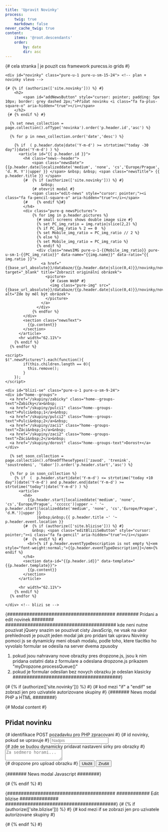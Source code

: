 ```yaml
---
title: 'Upravit Novinky'
process:
    twig: true
    markdown: false
never_cache_twig: true
content:
    items: '@root.descendants'
    order:
        by: date
        dir: asc
---
```


<div class="pure-g"> {# cela stranka | je pouzit css framework purecss.io grids #}
  
    <div id="novinky" class="pure-u-1 pure-u-sm-15-24"> <!-- plan + novinky vlevo -->

    {# {% if (authorize(['site.novinky'])) %} #} 
        <h2>         
            <span id="addNewsButton" style="cursor: pointer; padding: 5px 10px; border: grey dashed 2px;">Přidat novinku <i class="fa fa-plus-square-o" aria-hidden="true"></i></span>    
        </h2>
     {# {% endif %} #} 

      {% set news_collection = page.collection().ofType('novinka').order('p.header.id','asc') %}

      {% for p in news_collection.order('date','desc') %}

        {% if  ( p.header.date|date('Y-m-d') >= strtotime("today -30 day")|date('Y-m-d') ) %}
          <article id="{{ p.header.id }}">
            <h4 class="news--header">
                <span class="newsDate">{{p.header.date|localizeddate('medium', 'none', 'cs','Europe/Prague', 'd. M. Y')|upper }} </span> &nbsp; &nbsp; <span class="newsTitle"> {{ p.header.title }} </span>
            {#  {% if (authorize(['site.novinky'])) %} #} 
          			&nbsp;
                {# otevrit modal #}
                <span class="edit-news" style="cursor: pointer;"><i class="fa fa-pencil-square-o" aria-hidden="true"></i></span>
        	{#	  {% endif %}#} 
            </h4>
            <div class="pure-g newsPictures">
                {% for img in p.header.pictures %}
                  {# small screens shows double image size #}
                  {% set PC_img_ratio = img.ratio|slice(2,2) %}
                  {% if PC_img_ratio % 2 == 0  %}
                  {% set Mobile_img_ratio = PC_img_ratio // 2 %}
                  {% else %}
                  {% set Mobile_img_ratio = PC_img_ratio %}
                  {% endif %}
                  <div class="newsIMG pure-u-1-{{Mobile_img_ratio}} pure-u-sm-1-{{PC_img_ratio}}" data-name="{{img.name}}" data-ratio="{{ img.ratio }}">
                    <a href="{{base_url_absolute}}/databaze/{{p.header.date|slice(0,4)}}/novinky/novinka_{{p.header.id}}/img/{{img.name}}" target="_blank" title="Zobrazit originální obrázek">
                      <picture>
                        {# časem WebP #}
                        <img class="pure-img" src="{{base_url_absolute}}/databaze/{{p.header.date|slice(0,4)}}/novinky/novinka_{{p.header.id}}/img/preview_{{img.name}}" alt="Zde by měl být obrázek">
                      </picture>
                    </a>
                  </div>
                {% endfor %}
            </div>
            <section class="newsText">
              {{p.content}}
            </section>
          </article>
          <hr width="62.11%">
        {% endif %}
      {% endfor %}
    
    <script>
    $(".newsPictures").each(function(){
            if(this.children.length == 0){
              this.remove();
            }
        });
    </script>
   </div> <!-- plan + novinky -->


    <div id="blizi-se" class="pure-u-1 pure-u-sm-9-24">
    <div id="home--groups">
      <a href="/skupiny/zabicky" class="home--groups-text">Žabičky</a>&nbsp;
      <a href="/skupiny/pulci1" class="home--groups-text">Pulci&nbsp;1</a>&nbsp;
      <a href="/skupiny/pulci2" class="home--groups-text">Pulci&nbsp;2</a>&nbsp;
      <a href="/skupiny/zaci1" class="home--groups-text">Žáci&nbsp;1</a>&nbsp;
      <a href="/skupiny/zaci2" class="home--groups-text">Žáci&nbsp;2</a>&nbsp;
      <a href="/skupiny/dorost" class="home--groups-text">Dorost+</a>
    </div>

      {% set soon_collection = page.collection().ofOneOfTheseTypes(['zavod', 'trenink', 'soustredeni', 'tabor']).order('p.header.start','asc') %}

      {% for p in soon_collection %}
        {% if  (  p.header.start|date('Y-m-d') <= strtotime("today +10 day")|date('Y-m-d') and p.header.end|date('Y-m-d') >= strtotime("today")|date('Y-m-d') ) %}
          <article>
            <h4>
              {{p.header.start|localizeddate('medium', 'none', 'cs','Europe/Prague', 'cccccc')|upper ~ ' '~ p.header.start|localizeddate('medium', 'none', 'cs','Europe/Prague', 'd.M.')|upper }}
                  |&nbsp;&nbsp;{{ p.header.title ~' '~ p.header.event.location }} 
            {#  {% if (authorize(['site.blizise'])) %} #}
                &nbsp; <span class="editBliziSeButton" style="cursor: pointer;"><i class="fa fa-pencil" aria-hidden="true"></i></span>
            {#  {% endif %} #}
              <br>{% if p.header.eventTypeDescription is not empty %}<em style="font-weight:normal;">{{p.header.eventTypeDescription}}</em>{% endif %}
            </h4>
            <section data-id="{{p.header.id}}" data-template="{{p.header.template}}">
              {{p.content}}
            </section>
          </article>

          <hr width="62.11%">
        {% endif %}
      {% endfor %}

    </div> <!-- blizi se -->

</div> <!-- uzavira celou stranku , pure-g -->


{#######################################
######## Pridani a edit novinek ########
########################################
kde neni nutne pouzivat jQuery snazim se pouzivat cisty JavaScrip, ne vsak na ukor prehlednosti
je pouzit jeden modal jak pro pridani tak upravu Novinky
pomoci js se dynamicky meni obsah modalu, podle toho, ktere tlacitko ho vyvolalo
formular se odesila na server dvema zpusoby
1. pokud jsou nahravany nove obrazky pres dropzone.js, jsou k nim pridana
ostatni data z formulare a odeslana dropzone.js prikazem "myDropzone.processQueue()"
2. pokud je formular odesilan bez novych obrazku je odeslan klasicky 
#######################################}

{# {% if (authorize(['site.novinky'])) %} #} {# kod mezi "if" a "endif" se zobrazi jen pro uzivatele autorizovane skupiny #}
{####### News modal PHP a HTML ########}
<div id="NewsModal" class="news--modal">
  {# Modal content #}
  <div id="NewsModalContent" class="news--modal-content">
    <h2 id="News--header">Přidat novinku</h2>
    <form id="News--form" enctype="multipart/form-data" method="post" action="/php/news">
      <input id="News--POST-type" name="POST_type" type="hidden" value="addNews">  {# identifikace POST pozadavku pro PHP zpracovani #}
      <input id="News--id" name="id" type="hidden" value="">  {# id novinky, pokud se upravuje #}
      <input id="News--date" name="date" type="hidden" value="">
      <input type="text" id="News--title" name="title"  placeholder="Nadpis" value="">
      <div id="News--pictures"> {# zde se budou dynamicky pridavat nastaveni sirky pro obrazky #}
      </div>
      <textarea id="News--content" name="content"  placeholder="Za sedmero horami..." ></textarea>
      <div class="dropzone" id="NewsDropzone"></div> {# dropzone pro upload obrazku #}
      <button type="button" class="special" id="News--submit-all">Uložit</button>
      <button type="button" id="News--close">Zrušit</button>
      <span id="News--deleteButtonSpan"></span>
    </form>
    <div id="News--responseText" style="color:red"></div>
  </div> <!-- modal content -->
</div> <!-- modal -->

{####### News modal Javascript ########}
<script>
/* inicializace prekladace z HTML zpet na markdown */
const News_turndownService = new TurndownService({
  headingStyle: 'atx',
  emDelimiter: '*',
});
/* inicializace text editoru */
var News_simplemde = new SimpleMDE({ element: document.getElementById("News--content"),
                                spellChecker: false,
                                status: false});

/* vars*/
  var News_deleteButtonSpan = document.getElementById("News--deleteButtonSpan"),
      News_header = document.getElementById("News--header"),
      News_POST_type = document.getElementById("News--POST-type"),
      News_id = document.getElementById("News--id"),
      News_date = document.getElementById("News--date"),
      News_title = document.getElementById("News--title"),
      News_pictures = document.getElementById("News--pictures"),
      News_modal = document.getElementById('NewsModal'),
      News_ModalContent = document.getElementById('NewsModalContent'),
      News_responseText = document.getElementById('News--responseText');

// pokud se klikne na zrusit, zavre se modal
    document.getElementById("News--close").onclick = function(e) {
        News_modal.style.display = "none";
        News_title.value = ""; //vymaz nazvu
        News_pictures.innerHTML = "";//vymaze vsechny obrazky z modal
        News_simplemde.value(""); //vymaz textoveho editoru
        News_deleteButtonSpan.innerHTML = ""; //vymaze delete tlacitko
        News_responseText.innerHTML = "";
    }
      
       // pokud se klikne mimo modal, zavre se 
  /*  window.onclick = function(event) {
        if (event.target == News_modal) {
            News_modal.style.display = "none";
        }
    }*/

/**** Pridani Novinky ****/
    // kdyz se zmackne tlaticko "+", otevre se modal, pobiha prepis informaci, pokud byl predtim otevren modal pro edit novinky
    document.getElementById("addNewsButton").onclick = function() {       
        News_POST_type.value = "addNews"; //inicializace POST pozadavku pro PHP zpracovani
        News_header.innerHTML = "Přidat novinku";  //inicializace - Nadpis
        $(News_modal).scrollTop(0);
        News_modal.style.display = "block"; //zobrazi modal
        News_simplemde.codemirror.refresh(); //inicializuje textovy iditor
    }
    
   

/**** Edit Novinky ****/
$(".edit-news").click(function(){
    News_POST_type.value = "updateNews"; //nacte do skryteho "form input" typ POST pozadavku pro PHP zpracovani
    News_header.innerHTML = "Upravit novinku"; //inicializace - Nadpis

    var novinka = $(this).closest("article")[0]; //nacte tag arcitle obalujici novinku, ktery je nejbize tlacitku (cestuje nahoru po DOM)
    News_id.value = novinka.id; //nacte do skryteho "form input" ID novinky, kvuli PHP zpracovani
    News_date.value = novinka.querySelector(".newsDate").innerHTML; //nacte do skryteho "form input" datum novinky, kvuli PHP zpracovani
    News_title.value = novinka.querySelector(".newsTitle").innerHTML.trim() ; //nacte nazev
    News_simplemde.value( News_turndownService.turndown(novinka.querySelector("section").innerHTML.trim() ) ); //nacte text novinky, prevede HTML zpet na markdown a vlozi do text editoru

    /* pro kazdy ubrazek v novince vytvori "select", kde se da vybrat kolik max stranky bude obrazek zabirat */
    $(novinka).find(".newsIMG").each(function(img_index) { //foreach cyklus pro obrazky v novince
        var select = document.createElement('div'); //vytvori div a naplni ho nazvem obrazku a "select", zaroven obsahuje "class" a "value" pro zpracovani formulare
        select.innerHTML = '<input type="hidden" class="News--img-delete-input News--img-settings" name="img['+ img_index +'][img_delete]" value="false">' +
                           '<div class="News--img-delete"><i class="fa fa-trash-o" aria-hidden="true"></i></div>' +
                           '<input class="News--img-settings" name="img['+ img_index +'][img_name]" type="hidden" value="'+ this.getAttribute("data-name") + '">' +
                           '<select class="News--img-settings" name="img['+ img_index +'][img_ratio]" id="' + novinka.id + '_' + img_index + '">' +
                              '<option value="1/1">1/1</option>' +
                              '<option value="1/2">1/2</option>' +
                              '<option value="1/4">1/4</option>' +
                              '<option value="1/8">1/8</option>' +
                            '</select>';
        select.innerHTML += '<label class="News--img-label" for="' + novinka.id + '_' + img_index + '">' + this.getAttribute("data-name").slice(11) + '</label>'; //popisek, nazev obrazku oriznut o timestamp
        News_pictures.appendChild(select); //vlozi do modalu
        document.getElementById(novinka.id + '_' + img_index).value = this.getAttribute("data-ratio"); //v modulu vybere v "select" hodnutu, ktera byla nastavena v novince
     });

     /* smazani obrazku */
     $(".News--img-delete").click(function(){
         var delete_img = this.parentElement.querySelector(".News--img-delete-input");
         if(delete_img.value == "true"){
           this.parentElement.style.backgroundColor = "white";
           delete_img.value = "false";
         }
         else {
           this.parentElement.style.backgroundColor = "#ff2d2d";
           delete_img.value = "true";
          }
     })
     /* prida tlacitko pro smazani novinky*/
       News_deleteButtonSpan.innerHTML = '<button type="button" id="deleteNewsButton"><i class="fa fa-trash-o" aria-hidden="true"></i></button>';
     
    $(News_modal).scrollTop(0);
    News_modal.style.display = "block"; // zobrazi modal
    News_simplemde.codemirror.refresh(); //inicializace textovy editor
});

  function showLoader(){
    var newsDropzone = document.getElementById('NewsDropzone');
    newsDropzone.style.border = "none";
    newsDropzone.innerHTML = '<div class="loader">Odesílám</div>';
  }

  function showError(xhr, desc, err){
    News_ModalContent.innerHTML = '<div class="ajaxError">' +
                                  '<div class="ajaxErrorText" >Něco se pokazilo..</div><hr><br>' +
                                  '<button class="ajaxErrorButton"  type="button" onclick="window.location.replace(location.href)"><i class="fafa-refresh" aria-hidden="true"></i>&nbsp;Obnovit stránku</button><br><br>' +
                                  '<div class="ajaxErrorNote">Zkontrolujte <i>console.log</i> nebo kontaktujte správce stránek.</div>' +
                                  '</div>';
    console.log(err);
    console.log(desc);
    console.log(xhr);
    console.log(xhr.responseText);
  }

  function appendForm(formData){
    formData.append("POST_type", News_POST_type.value );
    formData.append("title", News_title.value );
    formData.append("id", News_id.value );
    formData.append("date", News_date.value );
    formData.append("content", News_simplemde.value() );
    
    var img_arr = $(".News--img-settings");
    for ( index = 0; index < img_arr.length; index++ ) {
      formData.append(img_arr[index].getAttribute("name"), $(img_arr[index]).val());
    }
  }
/*****************************/
/*** POST odeslání novinky ***/
/*****************************/

// pro odeslání obrázků použit dropzone.js
  var myDropzone = new Dropzone("div#NewsDropzone", {
      url: "/php/news",   //kam posila
      autoProcessQueue: false, //zakaze defaultni zpracovani
      uploadMultiple: true,  // nahravani vice souboru
      parallelUploads: 10,
      maxFiles: 10,
      maxFilesize: 20, //v MB
      acceptedFiles: "image/jpeg, image/png, image/gif",
      addRemoveLinks: true, //lze odstranit nahrany soubor
      init: function() {
          var myDropzone = this;
          /**************************/
          /** Zpracovani formulare **/
          /**************************/
          document.getElementById("News--submit-all").onclick = function (e) {

              if( News_title.value == '' || News_simplemde.value() == '' ){ //pokud je nadpis nebo text novinky prazdny
                alert('Musí být vyplněn název a text novinky.');
              }
              else{
                // pokud v dropzone nejsou soubory, odesle se formular
                if (myDropzone.getQueuedFiles().length <= 0) { 

                    var formData = new FormData();
                      appendForm(formData);
                      showLoader();
                      $.ajax({
                          url: "/php/news",
                          type: "POST",
                          data: formData,
                          processData: false,
                          contentType: false,
                          success: function ()
                          {  window.location.replace(location.href);
                          },
                          error: function (xhr, desc, err){
                            showError(xhr, desc, err);
                          }
                      });
                }
                // pokud jsou, odeslou se obrazky
                else {
                    myDropzone.processQueue();
                }
              }
          };
         //k odeslanym obrazkum se pridaji i zbyle data
                    myDropzone.on("sendingmultiple", function(data, xhr, formData) {
                        // jmena souboru kvuli zpracovani
                        for (var index = 0; index < myDropzone.files.length; index++) {
                            var file = myDropzone.files[index];
                            if (file.type == "image/jpeg" || file.type == "image/png" || file.type == "image/gif"){
                              formData.append('dropzone_files[]', file.name );
                            }
                          }
                        // ostatni
                        appendForm(formData);
                    });
                    myDropzone.on("queuecomplete", function() {
                        if ( myDropzone.files[0].status != Dropzone.SUCCESS ) {
                            // solve for dropzone.js bug : https://github.com/enyo/dropzone/issues/578
                            // if the first file is invalid then do nothing
                            // this event has been fired prematurely
                        } else {
                             showLoader();
                        }     
                    });
                    myDropzone.on("successmultiple", function() {
                        window.location.replace(location.href);
                    });
                    myDropzone.on('error', function(file, errorMessage, xhr) {
                      if(errorMessage){
                        News_responseText.innerHTML = "<br>" . errorMessage;
                      }
                      else if(xhr.responseText){
                        News_responseText.innerHTML = "<br>" . xhr.responseText;
                      }
                      else{
                        showError(xhr, errorMessage, file); 
                      }
                    });
        
      } // } init function

    }) // }) dropzone

/**** Delete Novinky ****/
document.getElementById("News--deleteButtonSpan").onclick = function(e) {
    if( e.target.id = "deleteNewsButton"){
      if (confirm("Smazat novinku?") == true) {
        var deleteNewsForm = new FormData();
          deleteNewsForm.append("POST_type", "deleteNews" );
          deleteNewsForm.append("id", News_id.value );
          showLoader();
          
          $.ajax({
              url: "/php/news",
              type: "POST",
              data: deleteNewsForm,
              processData: false,
              contentType: false,
              success: function (){ 
                window.location.replace(location.href);
              },
              error: function (xhr, desc, err){
                showError(xhr, desc, err);
                 }
          });

      }

    }
}

</script>

{# {% endif %} #}

{#######################################
############ Edit blizise ##############
########################################}
{# {% if (authorize(['site.blizise'])) %} #} {# kod mezi if se zobrazi jen pro uzivatele autorizovane skupiny #}
  <script>
    /* inicializace prekladace z HTML zpet na markdown "Turndown"*/
    const editBliziSe_turndownService = new TurndownService({
      headingStyle: 'atx', //mění defaultni zobrazení nadpisu na ten pouzivany v gravu
      emDelimiter: '*',
    
    });

  $(".editBliziSeButton").click(function(){
      this.style.display = "none";  //schova ikonu na upravu
      var content = this.parentElement.parentElement.querySelector("section") //nacte tag obsahujici text blizi se
      var content_text = content.innerHTML.trim(); //ulozi stary text a odstihne ze zacatku a konce bile znaky
      content.innerHTML = '<form method="post" action="/php/blizise">' +  //nahradi text blizi se formularem na upravu
                            '<input name="POST_type" type="hidden" value="editBliziSe">' +
                            '<input name="id" type="hidden" value="'+ content.getAttribute("data-id") +'">' +
                            '<input name="template" type="hidden" value="'+ content.getAttribute("data-template") +'">' +
                            '<textarea name="content"></textarea>' +
                            '<button class="saveBlizise special fit" type="submit" style="margin-top: 1em">Uložit</button>' +
                            '<div class="pure-g">' +
                            '<div class="pure-u-18-24">' +
                            '<button class="editBliziSeCancel fit small" type="button">Zrušit</button>' +
                            '</div>' +
                            '<div class="pure-u-1-24">&nbsp;</div>'+
                            '<div class="pure-u-5-24">' +
                            '<button class="regenerateBliziSe fit small" type="button" title="Znovu vygenerovat obsah"><i class="fa fa-refresh" aria-hidden="true"></i></button>' +
                            '</div>' +
                            '</div>' +
                            '</form>';

      var editBliziSe_simplemde = new SimpleMDE({ element: content.querySelector("textarea"), //misto textarea nacte markdown editor
                                   spellChecker: false,
                                   status: false});
      editBliziSe_simplemde.value( editBliziSe_turndownService.turndown(content_text) ); //nahraje do editoru drive ulozeny text, ktery zkonvertuje z html tagu z5 na markdown pomoci .js knihovny "turndown"

      $(".editBliziSeCancel").click(function(e){ //tlacitko pro zruseni
        e.stopPropagation(); //zastavi propagaci click eventu aby se neodesilal formular pres tlacitko submit
        content.innerHTML = content_text; //vrati drive ulozeny text
        $(".editBliziSeButton").css("display", "inline"); //zobrazi tlacitko pro edit
      })

      $(".saveBlizise").click(function(e){
          e.preventDefault(); //zabrani defaultnimu odeslani formulare
          e.stopPropagation();
          var bliziseForm = new FormData($(this).closest("form")[0]);
          bliziseForm.append("content", editBliziSe_simplemde.value() );
          $.ajax({
              url: "/php/blizise",
              type: "POST",
              data: bliziseForm,
              processData: false,
              contentType: false,
              success: function ()
              {  window.location.replace(location.href);
              },
              error: function (xhr, desc, err){
                console.log(err);
                console.log(desc);
                console.log(xhr);
              }
          });
      });

      $(".regenerateBliziSe").click(function(e){ //tlacitko pro zruseni
        var bliziseForm = new FormData($(this).closest("form")[0]);
        bliziseForm.append("regenerate", true );
        $.ajax({
              url: "/php/blizise",
              type: "POST",
              data: bliziseForm,
              processData: false,
              contentType: false,
              success: function ()
              {  window.location.replace(location.href);
              },
              error: function (xhr, desc, err){
                console.log(err);
                console.log(desc);
                console.log(xhr);
              }
          });
      })
  });
  </script>
{# {% endif %} #}

